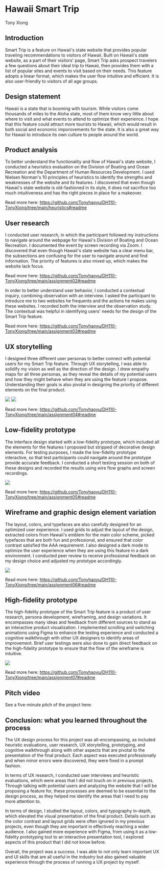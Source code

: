 # Hawaii Smart Trip
Tony Xiong

## Introduction
Smart Trip is a feature on Hawaii's state website that provides popular traveling recommendations to visitors of Hawaii. Built on Hawaii's state website, as a part of their visitors' page, Smart Trip asks prospect travelers a few questions about their ideal trip to Hawaii, then provides them with a list of popular sites and events to visit based on their needs. This feature adopts a linear format, which makes the user flow intuitive and efficient. It is also user-friendly to visitors of all age groups.

## Design statement
Hawaii is a state that is booming with tourism. While visitors come thousands of miles to the Aloha state, most of them know very little about where to visit and what events to attend to optimize their experience. I hope that this feature could attract more tourists to Hawaii, which would result in both social and economic imporovements for the state. It is also a great way for Hawaii to introduce its own culture to people around the world.

## Product analysis
To better understand the functionality and flow of Hawaii's state website, I conducted a heuristics evaluation on the Division of Boating and Ocean Recreation and the Department of Human Resources Development. I used Nielsen Norman's 10 principles of heuristics to identify the strengths and weaknesses of the website and its features. I discovered that even though Hawaii's state website is old-fashioned in its style, it does not sacrifice too much intuitiveness and has the right pieces in place for a makeover.

Read more here: https://github.com/Tonyhaoyu/DH110-TonyXiong/tree/main/heuristics#readme

## User research
I conducted user research, in which the participant followed my instructions to navigate around the webpage for Hawaii's Division of Boating and Ocean Recreation. I documented the event by screen recording via Zoom. I discovered that even though Hawaii's state website has a clear menu bar, the subsections are confusing for the user to navigate around and find information. The priority of features is also mixed up, which makes the website lack focus.

Read more here: https://github.com/Tonyhaoyu/DH110-TonyXiong/tree/main/assignment02#readme

In order to better understand user behavior, I conducted a contextual inquiry, combining observation with an interview. I asked the participant to introduce me to two websites he frequents and the actions he makes using these websites. I recorded both the interview and the observation study. The contextual was helpful in identifying users' needs for the design of the Smart Trip feature.

Read more here: https://github.com/Tonyhaoyu/DH110-TonyXiong/tree/main/assignment03#readme

## UX storytelling
I designed three different user personas to better connect with potential users for my Smart Trip feature. Through UX storytelling, I was able to solidify my vision as well as the direction of the design. I drew empathy maps for all three personas, as they reveal the details of my potential users and how they might behave when they are using the feature I propose. Understanding their goals is also pivotal in designing the priority of different elements on the final product.

<img src="./1.png">
<img src="./2.png">

Read more here: https://github.com/Tonyhaoyu/DH110-TonyXiong/tree/main/assignment04#readme

## Low-fidelity prototype
The interface design started with a low-fidelity prototype, which included all the elements for the features I proposed but stripped of decorative design elements. For testing purposes, I made the low-fidelity prototype interactive, so that test participants could navigate around the prototype provide accurate feedback. I conducted a short testing session on both of these designs and recorded the results using wire flow graphs and screen recordings.

<img src="./3.png">

Read more here: https://github.com/Tonyhaoyu/DH110-TonyXiong/tree/main/assignment05#readme

## Wireframe and graphic design element variation
The layout, colors, and typefaces are also carefully designed for an optimized user experience. I used grids to adjust the layout of the design, extracted colors from Hawaii's emblem for the main color scheme, picked typefaces that are both fun and professional, and ensured that color contrast satisfied the AAA requirement. I also designed a dark mode to optimize the user experience when they are using this feature in a dark environment. I conducted peer review to receive professional feedback on my design choice and adjusted my prototype accordingly.

<img src="./4.png">

Read more here: https://github.com/Tonyhaoyu/DH110-TonyXiong/tree/main/assignment06#readme

## High-fidelity prototype
The high-fidelity prototype of the Smart Trip feature is a product of user research, persona development, wireframing, and design variations. It encompasses many ideas and feedback from different sources to stand as an interactive product visualization. I implemented scrolling and switching animations using Figma to enhance the testing experience and conducted a cognitive walkthrough with other UX designers to identify areas of improvement. Brief user testings were also done to gain direct feedback on the high-fidelity prototype to ensure that the flow of the wireframe is intuitive.

<img src="./5.png">

Read more here: https://github.com/Tonyhaoyu/DH110-TonyXiong/tree/main/assignment07#readme

## Pitch video
See a five-minute pitch of the project here: 

## Conclusion: what you learned throughout the process
The UX design process for this project was all-encompassing, as included heuristic evaluations, user research, UX storytelling, prototyping, and cognitive walkthrough along with other aspects that are pivotal to the presentation of the final product. Each aspect was executed professionally and when minor errors were discovered, they were fixed in a prompt fashion.

In terms of UX research, I conducted user interviews and heuristic evaluations, which were areas that I did not touch on in previous projects. Through talking with potential users and analyzing the website that I will be proposing a feature for, these processes are deemed to be essential to the design process, as they helped me identify the areas that I need to pay more attention to.

In terms of design, I studied the layout, colors, and typography in-depth, which elevated the visual presentation of the final product. Details such as the color contrast and layout grids were often ignored in my previous projects, even though they are important in effectively reaching a wider audience. I also gained more experience with Figma, from using it as a low-fidelity prototyping tool to an interactive presentation tool, I explored aspects of this product that I did not know before.

Overall, the project was a success. I was able to not only learn important UX and UI skills that are all useful in the industry but also gained valuable experience through the process of running a UX project by myself.
